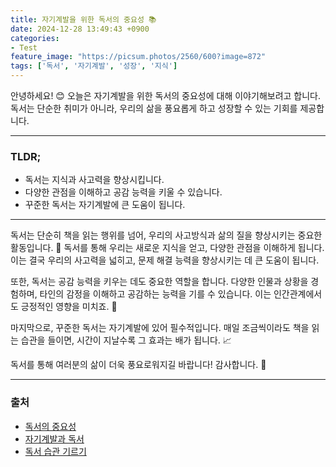 ```yaml
---
title: 자기계발을 위한 독서의 중요성 📚
date: 2024-12-28 13:49:43 +0900
categories: 
- Test
feature_image: "https://picsum.photos/2560/600?image=872"
tags: ['독서', '자기계발', '성장', '지식']
---
```


안녕하세요! 😊 오늘은 자기계발을 위한 독서의 중요성에 대해 이야기해보려고 합니다. 독서는 단순한 취미가 아니라, 우리의 삶을 풍요롭게 하고 성장할 수 있는 기회를 제공합니다.

---

### TLDR;
- 독서는 지식과 사고력을 향상시킵니다.
- 다양한 관점을 이해하고 공감 능력을 키울 수 있습니다.
- 꾸준한 독서는 자기계발에 큰 도움이 됩니다.

---

독서는 단순히 책을 읽는 행위를 넘어, 우리의 사고방식과 삶의 질을 향상시키는 중요한 활동입니다. 📖 독서를 통해 우리는 새로운 지식을 얻고, 다양한 관점을 이해하게 됩니다. 이는 결국 우리의 사고력을 넓히고, 문제 해결 능력을 향상시키는 데 큰 도움이 됩니다.

또한, 독서는 공감 능력을 키우는 데도 중요한 역할을 합니다. 다양한 인물과 상황을 경험하며, 타인의 감정을 이해하고 공감하는 능력을 기를 수 있습니다. 이는 인간관계에서도 긍정적인 영향을 미치죠. 🤝

마지막으로, 꾸준한 독서는 자기계발에 있어 필수적입니다. 매일 조금씩이라도 책을 읽는 습관을 들이면, 시간이 지날수록 그 효과는 배가 됩니다. 📈

독서를 통해 여러분의 삶이 더욱 풍요로워지길 바랍니다! 감사합니다. 🙏

---

### 출처
- [독서의 중요성](https://www.example.com)
- [자기계발과 독서](https://www.example.com)
- [독서 습관 기르기](https://www.example.com)
